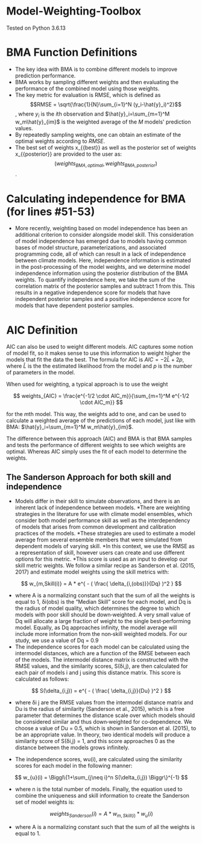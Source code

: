 # Model-Weighting-Toolbox
Tested on Python 3.6.13
# BMA Function Definitions

*   The key idea with BMA is to combine different models to improve prediction performance.
*   BMA works by sampling different weights and then evaluating the performance of the combined model using those weights.
* The key metric for evaluation is RMSE, which is defined as $$RMSE = \sqrt{\frac{1}{N}\sum_{i=1}^N (y_i-\hat{y}_i)^2}$$, where $y_i$ is the $i$th observation and $\hat{y}_i=\sum_{m=1}^M w_m\hat{y}_{im}$ is the weighted average of the $M$ models' prediction values.
* By repeatedly sampling weights, one can obtain an estimate of the optimal weights according to $RMSE$.
* The best set of weights x_{{best}} as well as the posterior set of weights x_{{posterior}} are provided to the user as:
$$
(weights_{BMA,optimal},weights_{BMA,posterior})
$$.

# Calculating independence for BMA (for lines #51-53)

* More recently, weighting based on model independence has been an additional criterion to consider alongside model skill. This consideration of model independence has emerged due to models having common bases of model structure, parameterizations, and associated programming code, all of which can result in a lack of independence between climate models. Here, independence information is estimated in the post-processing of the model weights, and we determine model independence information using the posterior distribution of the BMA weights. To quantify independence here, we take the sum of the correlation matrix of the posterior samples and subtract 1 from this. This results in a negative independence score for models that have independent posterior samples and a positive independence score for models that have dependent posterior samples.

# AIC Definition

AIC can also be used to weight different models. AIC captures some notion of model fit, so it makes sense to use this information to weight higher the models that fit the data the best. The formula for AIC is $AIC = -2 \hat{L} + 2 p$, where $\hat{L}$ is the the estimated likelihood from the model and $p$ is the number of parameters in the model.

When used for weighting, a typical approach is to use the weight

$$
weights_{AIC} = \frac{e^{-1/2 \cdot AIC_m}}{\sum_{m=1}^M e^{-1/2 \cdot AIC_m}}
$$

for the $m$th model. This way, the weights add to one, and can be used to calculate a weighted average of the predictions of each model, just like with BMA: $\hat{y}_i=\sum_{m=1}^M w_m\hat{y}_{im}$.

The difference between this approach (AIC) and BMA is that BMA samples and tests the performance of different weights to see which weights are optimal. Whereas AIC simply uses the fit of each model to determine the weights.

## The Sanderson Approach for both skill and independence

* Models differ in their skill to simulate observations, and there is an inherent lack of independence between models.
*There are weighting strategies in the literature for use with climate model ensembles, which consider both model performance skill as well as the interdependency of models that arises from common development and calibration practices of the models.
*These strategies are used to estimate a model average from several ensemble members that were simulated from dependent models of varying skill.
*In this context, we use the RMSE as a representation of skill, however users can create and use different options for this metric.
*This score is used as an input to develop our skill metric weights. We follow a similar recipe as Sanderson et al. (2015, 2017) and estimate model weights using
the skill metrics with:

$$
w_{m,Skill(i)} = A * e^{ - ( \frac{ \delta_{i,(obs)}}{Dq} )^2 }
$$

* where A is a normalizing constant such that the sum of all the weights is equal to 1, δi(obs) is the “Median Skill” score for each model, and Dq is the radius of model quality, which determines the degree to which models with poor skill should be down‐weighted. A very small value of Dq will allocate a large fraction of weight to the single best‐performing model. Equally, as Dq approaches infinity, the model average will include more information from the non‐skill weighted models. For our study, we use a value of Dq = 0.9
* The independence scores for each model can be calculated using the intermodel distances, which are a function of the RMSE between each of the models. The intermodel distance matrix is constructed with the RMSE values, and the similarity scores, S(δi,j), are then calculated for each pair of models i and j using this distance matrix. This score is calculated as follows:

$$ 
S(\delta_{i,j}) = e^{ - ( \frac{ \delta_{i,j}}{Du} )^2 }
$$

* where δi j are the RMSE values from the intermodel distance matrix and Du is the radius of similarity (Sanderson et al., 2015), which is a free parameter that determines the distance scale over which models should be considered similar and thus down‐weighted for co‐dependence. We choose a value of Du = 0.5, which is shown in Sanderson et al. (2015), to be an appropriate value. In theory, two identical models will produce a similarity score of S(δi,j) = 1, and this score approaches 0 as the distance between the models grows infinitely.

* The independence scores, wu(i), are calculated using the similarity scores for each model in the following manner:

$$ 
w_{u}(i) = \Biggl\{1+\sum_{j\neq i}^n S(\delta_{i,j}) \Biggr\}^{-1}
$$

* where n is the total number of models. Finally, the equation used to combine the uniqueness and skill information to create the Sanderson set of model weights is:

$$ 
weights_{Sanderson}(i) = A * w_{m,Skill(i)} * w_{u}(i)
$$

* where A is a normalizing constant such that the sum of all the weights is equal to 1.


